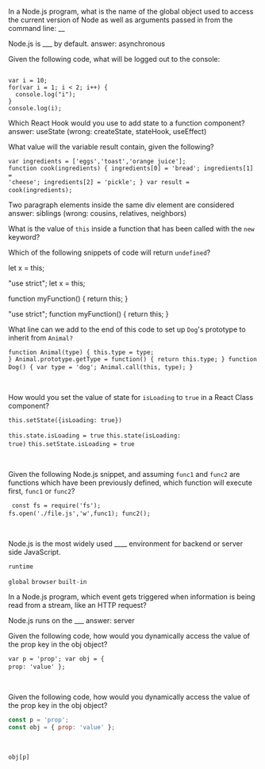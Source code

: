 <!--? question 44 -->
In a Node.js program, what is the name of the global object used to access the current version of Node as well as arguments passed in from the command line: 
__

<!--* replacement suggestions -->
Node.js is ___ by default. answer: asynchronous





<!--? question 1 -->
Given the following code, what will be logged out to the console:
<pre><code>
var i = 10; 
for(var i = 1; i < 2; i++) {
  console.log("i");
}
console.log(i);</code>
</pre>

<!--* replacement suggestions -->
Which React Hook would you use to add state to a function component? answer: useState (wrong: createState, stateHook, useEffect)





<!--? question 20 -->
What value will the variable result contain, given the following?<pre><code>var ingredients = ['eggs','toast','orange juice'];
function cook(ingredients) {
  ingredients[0] = 'bread';
  ingredients[1] = 'cheese';
  ingredients[2] = 'pickle';
}
var result = cook(ingredients);</code>
</pre>

<!--* replacement suggestion -->
Two paragraph elements inside the same div element are considered answer: siblings (wrong: cousins, relatives, neighbors)





<!--? question 32 -->
What is the value of <code>this</code> inside a function that has been called with the <code>new</code> keyword?

<!--* replacement suggestion -->
Which of the following snippets of code will return `undefined`?

let x = this;

"use strict";
let x = this;

function myFunction() {
  return this;
}

<!-- correct -->
"use strict";
function myFunction() {
  return this;
}





<!--? question 41 -->
What line can we add to the end of this code to set up <code>Dog</code>'s prototype to inherit from <code>Animal?</code><pre><code>function Animal(type) {
  this.type = type;
}
Animal.prototype.getType = function() {
  return this.type;
}
function Dog() {
  var type = 'dog';
  Animal.call(this, type);
}</code>
</pre>
​
<!--* replacement suggestions -->
How would you set the value of state for `isLoading` to `true` in a React Class component?
​
<!-- correct -->
<code>this.setState({isLoading: true})</code>
<!-- wrong -->
<code>this.state.isLoading = true</code>
<code>this.state(isLoading: true)</code>
<code>this.setState.isLoading = true</code>
​
​


​
<!--? question 19 -->
Given the following Node.js snippet, and assuming <code>func1</code> and <code>func2</code> are functions which have been previously defined, which function will execute first, <code>func1</code> or <code>func2</code>?<pre><code>
const fs = require('fs');
fs.open('./file.js','w',func1);
func2();</code>
</pre>
​
<!--* replacement suggestions -->
Node.js is the most widely used ____ environment for backend or server side JavaScript.
​
<!-- correct -->
<code>runtime</code>
<!-- wrong -->
<code>global</code>
<code>browser</code>
<code>built-in</code>
​
​
​
​
​
<!--? question 28 -->
In a Node.js program, which event gets triggered when information is being read from a stream, like an HTTP request?
​
<!--* replacement suggestions -->
Node.js runs on the ___ answer: server
​
​
​
​
​
​
<!--? question 14 -->
Given the following code, how would you dynamically access the value of the prop key in the obj object?<pre><code>var p = 'prop';
var obj = { prop: 'value' };</code>
</pre>
​
<!--* replacement suggestion -->
Given the following code, how would you dynamically access the value of the prop key in the obj object?
```js
const p = 'prop';
const obj = { prop: 'value' };
```
​
<!-- correct -->
<code>obj[p]</code>
